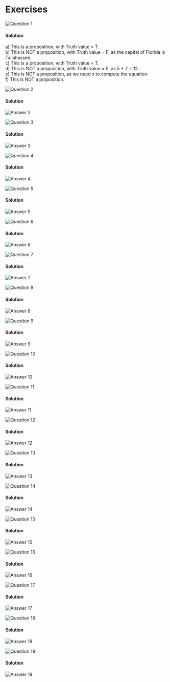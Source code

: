 # Exercises

![Question 1](https://github.com/cpp-rakesh/discrete_mathematics_and_its_applications/blob/master/chapter_1_the_foundations_logic_and_proofs/1.1_propositional_logic/exercises/repo/q1.png)
#### Solution

a) This is a proposition, with Truth value = T.\
b) This is NOT a proposition, with Truth value = F, as the capital of Florida is Tallahassee.\
c) This is a proposition, with Truth value = T.\
d) This is NOT a proposition, with Truth value = F, as 5 + 7 = 12.\
e) This is NOT a proposition, as we need x to compute the equation.\
f) This is NOT a proposition.

![Question 2](https://github.com/cpp-rakesh/discrete_mathematics_and_its_applications/blob/master/chapter_1_the_foundations_logic_and_proofs/1.1_propositional_logic/exercises/repo/q2.png)
#### Solution
![Answer 2](https://github.com/cpp-rakesh/discrete_mathematics_and_its_applications/blob/master/chapter_1_the_foundations_logic_and_proofs/1.1_propositional_logic/exercises/repo/a2.png)

![Question 3](https://github.com/cpp-rakesh/discrete_mathematics_and_its_applications/blob/master/chapter_1_the_foundations_logic_and_proofs/1.1_propositional_logic/exercises/repo/q3.png)
#### Solution
![Answer 3](https://github.com/cpp-rakesh/discrete_mathematics_and_its_applications/blob/master/chapter_1_the_foundations_logic_and_proofs/1.1_propositional_logic/exercises/repo/a3.png)

![Question 4](https://github.com/cpp-rakesh/discrete_mathematics_and_its_applications/blob/master/chapter_1_the_foundations_logic_and_proofs/1.1_propositional_logic/exercises/repo/q4.png)
#### Solution
![Answer 4](https://github.com/cpp-rakesh/discrete_mathematics_and_its_applications/blob/master/chapter_1_the_foundations_logic_and_proofs/1.1_propositional_logic/exercises/repo/a4.png)

![Question 5](https://github.com/cpp-rakesh/discrete_mathematics_and_its_applications/blob/master/chapter_1_the_foundations_logic_and_proofs/1.1_propositional_logic/exercises/repo/q5.png)
#### Solution
![Answer 5](https://github.com/cpp-rakesh/discrete_mathematics_and_its_applications/blob/master/chapter_1_the_foundations_logic_and_proofs/1.1_propositional_logic/exercises/repo/a5.png)

![Question 6](https://github.com/cpp-rakesh/discrete_mathematics_and_its_applications/blob/master/chapter_1_the_foundations_logic_and_proofs/1.1_propositional_logic/exercises/repo/q6.png)
#### Solution
![Answer 6](https://github.com/cpp-rakesh/discrete_mathematics_and_its_applications/blob/master/chapter_1_the_foundations_logic_and_proofs/1.1_propositional_logic/exercises/repo/a6.png)

![Question 7](https://github.com/cpp-rakesh/discrete_mathematics_and_its_applications/blob/master/chapter_1_the_foundations_logic_and_proofs/1.1_propositional_logic/exercises/repo/q7.png)
#### Solution
![Answer 7](https://github.com/cpp-rakesh/discrete_mathematics_and_its_applications/blob/master/chapter_1_the_foundations_logic_and_proofs/1.1_propositional_logic/exercises/repo/a7.png)

![Question 8](https://github.com/cpp-rakesh/discrete_mathematics_and_its_applications/blob/master/chapter_1_the_foundations_logic_and_proofs/1.1_propositional_logic/exercises/repo/q8.png)
#### Solution
![Answer 8](https://github.com/cpp-rakesh/discrete_mathematics_and_its_applications/blob/master/chapter_1_the_foundations_logic_and_proofs/1.1_propositional_logic/exercises/repo/a8.png)

![Question 9](https://github.com/cpp-rakesh/discrete_mathematics_and_its_applications/blob/master/chapter_1_the_foundations_logic_and_proofs/1.1_propositional_logic/exercises/repo/q9.png)
#### Solution
![Answer 9](https://github.com/cpp-rakesh/discrete_mathematics_and_its_applications/blob/master/chapter_1_the_foundations_logic_and_proofs/1.1_propositional_logic/exercises/repo/a9.png)

![Question 10](https://github.com/cpp-rakesh/discrete_mathematics_and_its_applications/blob/master/chapter_1_the_foundations_logic_and_proofs/1.1_propositional_logic/exercises/repo/q10.png)
#### Solution
![Answer 10](https://github.com/cpp-rakesh/discrete_mathematics_and_its_applications/blob/master/chapter_1_the_foundations_logic_and_proofs/1.1_propositional_logic/exercises/repo/a10.png)

![Question 11](https://github.com/cpp-rakesh/discrete_mathematics_and_its_applications/blob/master/chapter_1_the_foundations_logic_and_proofs/1.1_propositional_logic/exercises/repo/q11.png)
#### Solution
![Answer 11](https://github.com/cpp-rakesh/discrete_mathematics_and_its_applications/blob/master/chapter_1_the_foundations_logic_and_proofs/1.1_propositional_logic/exercises/repo/a11.png)

![Question 12](https://github.com/cpp-rakesh/discrete_mathematics_and_its_applications/blob/master/chapter_1_the_foundations_logic_and_proofs/1.1_propositional_logic/exercises/repo/q12.png)
#### Solution
![Answer 12](https://github.com/cpp-rakesh/discrete_mathematics_and_its_applications/blob/master/chapter_1_the_foundations_logic_and_proofs/1.1_propositional_logic/exercises/repo/a12.png)

![Question 13](https://github.com/cpp-rakesh/discrete_mathematics_and_its_applications/blob/master/chapter_1_the_foundations_logic_and_proofs/1.1_propositional_logic/exercises/repo/q13.png)
#### Solution
![Answer 13](https://github.com/cpp-rakesh/discrete_mathematics_and_its_applications/blob/master/chapter_1_the_foundations_logic_and_proofs/1.1_propositional_logic/exercises/repo/a13.png)

![Question 14](https://github.com/cpp-rakesh/discrete_mathematics_and_its_applications/blob/master/chapter_1_the_foundations_logic_and_proofs/1.1_propositional_logic/exercises/repo/q14.png)
#### Solution
![Answer 14](https://github.com/cpp-rakesh/discrete_mathematics_and_its_applications/blob/master/chapter_1_the_foundations_logic_and_proofs/1.1_propositional_logic/exercises/repo/a14.png)

![Question 15](https://github.com/cpp-rakesh/discrete_mathematics_and_its_applications/blob/master/chapter_1_the_foundations_logic_and_proofs/1.1_propositional_logic/exercises/repo/q15.png)
#### Solution
![Answer 15](https://github.com/cpp-rakesh/discrete_mathematics_and_its_applications/blob/master/chapter_1_the_foundations_logic_and_proofs/1.1_propositional_logic/exercises/repo/a15.png)

![Question 16](https://github.com/cpp-rakesh/discrete_mathematics_and_its_applications/blob/master/chapter_1_the_foundations_logic_and_proofs/1.1_propositional_logic/exercises/repo/q16.png)
#### Solution
![Answer 16](https://github.com/cpp-rakesh/discrete_mathematics_and_its_applications/blob/master/chapter_1_the_foundations_logic_and_proofs/1.1_propositional_logic/exercises/repo/a16.png)

![Question 17](https://github.com/cpp-rakesh/discrete_mathematics_and_its_applications/blob/master/chapter_1_the_foundations_logic_and_proofs/1.1_propositional_logic/exercises/repo/q17.png)
#### Solution
![Answer 17](https://github.com/cpp-rakesh/discrete_mathematics_and_its_applications/blob/master/chapter_1_the_foundations_logic_and_proofs/1.1_propositional_logic/exercises/repo/a17.png)

![Question 18](https://github.com/cpp-rakesh/discrete_mathematics_and_its_applications/blob/master/chapter_1_the_foundations_logic_and_proofs/1.1_propositional_logic/exercises/repo/q18.png)
#### Solution
![Answer 18](https://github.com/cpp-rakesh/discrete_mathematics_and_its_applications/blob/master/chapter_1_the_foundations_logic_and_proofs/1.1_propositional_logic/exercises/repo/a18.png)

![Question 19](https://github.com/cpp-rakesh/discrete_mathematics_and_its_applications/blob/master/chapter_1_the_foundations_logic_and_proofs/1.1_propositional_logic/exercises/repo/q19.png)
#### Solution
![Answer 19](https://github.com/cpp-rakesh/discrete_mathematics_and_its_applications/blob/master/chapter_1_the_foundations_logic_and_proofs/1.1_propositional_logic/exercises/repo/a19.png)
